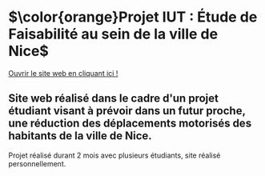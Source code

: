 <h1>$\color{orange}Projet IUT : Étude de Faisabilité au sein de la ville de Nice$</h1>

[Ouvrir le site web en cliquant ici !](https://valuthringer.github.io/IUT_Projet_EtudeFaisabiliteNice)

<h2>Site web réalisé dans le cadre d'un projet étudiant visant à prévoir dans un futur proche, une réduction des déplacements motorisés des habitants de la ville de Nice.</h2>

<p>Projet réalisé durant 2 mois avec plusieurs étudiants, site réalisé personnellement.</p>

